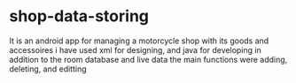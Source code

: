 # shop-data-storing
It is an android app for managing a motorcycle shop with its goods and accessoires
i have used xml for designing, and java for developing in addition to the room database and live data
the main functions were adding, deleting, and editting 
